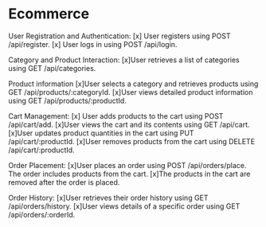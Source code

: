 # Ecommerce
User Registration and Authentication:
[x] User registers using POST /api/register.
[x] User logs in using POST /api/login.

Category and Product Interaction:
[x]User retrieves a list of categories using GET /api/categories.

Product information
[x]User selects a category and retrieves products using GET /api/products/:categoryId.
[x]User views detailed product information using GET /api/products/:productId.

Cart Management:
[x] User adds products to the cart using POST /api/cart/add.
[x]User views the cart and its contents using GET /api/cart.
[x]User updates product quantities in the cart using PUT /api/cart/:productId.
[x]User removes products from the cart using DELETE /api/cart/:productId.

Order Placement:
[x]User places an order using POST /api/orders/place. The order includes products from the cart.
[x]The products in the cart are removed after the order is placed.

Order History:
[x]User retrieves their order history using GET /api/orders/history.
[x]User views details of a specific order using GET /api/orders/:orderId.
